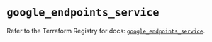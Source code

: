 # `google_endpoints_service`

Refer to the Terraform Registry for docs: [`google_endpoints_service`](https://registry.terraform.io/providers/hashicorp/google/6.46.0/docs/resources/endpoints_service).
